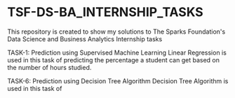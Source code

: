 # TSF-DS-BA_INTERNSHIP_TASKS
This repository is created to show my solutions to The Sparks Foundation's Data Science and Business Analytics Internship tasks

TASK-1: Prediction using Supervised Machine Learning
  Linear Regression is used in this task of predicting the percentage a student can get based on the number of hours studied. 

TASK-6: Prediction using Decision Tree Algorithm
  Decision Tree Algorithm is used in this task of 
